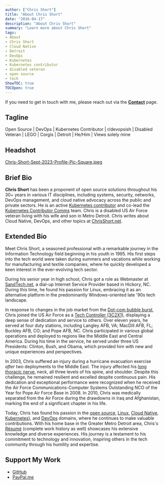 ```yaml
---
author: ["Chris Short"]
title: "About Chris Short"
date: "2016-04-17"
description: "About Chris Short"
summary: "Learn more about Chris Short"
tags:
- About
- Chris Short
- Cloud Native
- Detroit
- DevOps
- Kubernetes
- Kubernetes contributor
- disabled veteran
- open source
- tech
ShowTOC: true
TOCOpen: true
---
```


If you need to get in touch with me, please reach out via the [**Contact**](/contact/) page.

## Tagline

Open Source | DevOps | Kubernetes Contributor | r/devopsish | Disabled Veteran | LEGO | Corgis | Detroit | He/Him | Views solely mine

## Headshot

[Chris-Short-Sept-2023-Profile-Pic-Square.jpeg](/about/Chris-Short-Sept-2023-Profile-Pic-Square.jpeg)

## Brief Bio

**Chris Short** has been a proponent of open source solutions throughout his 30+ years in various IT disciplines, including systems, security, networks, DevOps management, and cloud native advocacy across the public and private sectors. He is an active [Kubernetes contributor](https://kubernetes.dev) and co-lead the [Kubernetes Contributor Comms](https://github.com/kubernetes/community/tree/master/communication/contributor-comms) team. Chris is a disabled US Air Force veteran living with his wife and son in Metro Detroit. Chris writes about Cloud Native, DevOps, and other topics at [ChrisShort.net](/).

## Extended Bio

Meet Chris Short, a seasoned professional with a remarkable journey in the Information Technology field beginning in his youth in 1995. His first steps into the tech world were taken during summers and vacations while working for manufacturing and textile companies, where he quickly developed a keen interest in the ever-evolving tech sector.

During his senior year in high school, Chris got a role as Webmaster at [SandTech.net](https://web.archive.org/web/20170610072205/http://sandtech.net/), a dial-up Internet Service Provider based in Hickory, NC. During this time, he found his passion for Linux, embracing it as an alternative platform in the predominantly Windows-oriented late '90s tech landscape.

In response to changes in the job market from the [Dot-com bubble burst](https://en.wikipedia.org/wiki/Dot-com_bubble), Chris joined the US Air Force as a [Tech Controller (3C2X1)](/3c2x1-tech-control/), displaying a deep sense of dedication and service to others. Over eleven years, he served at four duty stations, including Langley AFB, VA; MacDill AFB, FL; Buckley AFB, CO; and Pope AFB, NC. Chris participated in various global operations and deployed to regions like the Middle East and Central America. During his time in the service, he served under three US Presidents: Clinton, Bush, and Obama, which provided him with new and unique experiences and perspectives.

In 2003, Chris suffered an injury during a hurricane evacuation exercise *after* two deployments to the Middle East. The injury affected his [long thoracic nerve](/long-thoracic-nerve-palsy/), neck, all three levels of his spine, and shoulder. Despite this challenge, he remained resilient and excelled despite continuous pain. His dedication and exceptional performance were recognized when he received the Air Force Communications-Computer Systems Outstanding NCO of the Year for Pope Air Force Base in 2008. In 2010, Chris was medically separated from the Air Force during the drawdowns in Iraq and Afghanistan, marking the end of a significant chapter in his life.

Today, Chris has found his passion in the [open source](/tags/open-source/), [Linux](/tags/linux/), [Cloud Native](/tags/cloud-native/), [Kubernetes](/tags/kubernetes)), and [DevOps](https://devopsish.com/what-is-devops/) domains, where he continues to make valuable contributions. With his home base in the Greater Metro Detroit area, Chris's [Résumé](/resume/?ref=about) (complete work history as well) showcases his extensive knowledge and diverse experiences. His journey is a testament to his commitment to technology and innovation, inspiring others in the tech community through his humility and expertise.

## Support My Work

* [GitHub](https://github.com/sponsors/chris-short)
* [PayPal.me](https://paypal.me/devopsish)
